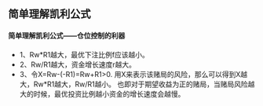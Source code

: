 ## 简单理解凯利公式

#### 简单理解凯利公式——仓位控制的利器

* 1、Rw*R1越大，最优下注比例f应该越小。
* 2、Rw/R1越大，资金增长速度r越大。
* 3、令X=Rw-(-R1)=Rw+R1>0.
用X来表示该赌局的风险，那么可以得到X越大，Rw*R1越大，Rw/R1越小。
也即对于期望收益为正的赌局，当赌局风险越大的时候，最优投资比例越小资金的增长速度会越慢。 
